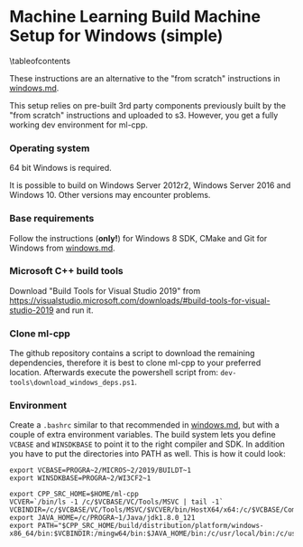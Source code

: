 # Machine Learning Build Machine Setup for Windows (simple)

\tableofcontents

These instructions are an alternative to the "from scratch" instructions in [windows.md](windows.md).

This setup relies on pre-built 3rd party components previously built by the "from scratch" instructions and uploaded to s3. However, you get a fully working dev environment for ml-cpp.

### Operating system

64 bit Windows is required.

It is possible to build on Windows Server 2012r2, Windows Server 2016 and Windows 10.  Other versions may encounter problems.

### Base requirements

Follow the instructions (**only!**) for Windows 8 SDK, CMake and Git for Windows from [windows.md](windows.md).

### Microsoft C++ build tools

Download "Build Tools for Visual Studio 2019" from <https://visualstudio.microsoft.com/downloads/#build-tools-for-visual-studio-2019> and run it.

### Clone ml-cpp

The github repository contains a script to download the remaining dependencies, therefore it is best to clone ml-cpp to your preferred location. Afterwards execute the powershell script from: `dev-tools\download_windows_deps.ps1`.

### Environment

Create a `.bashrc` similar to that recommended in [windows.md](windows.md), but with a couple of extra environment variables.  The build system lets you define `VCBASE` and `WINSDKBASE` to point it to the right compiler and SDK. In addition you have to put the directories into PATH as well. This is how it could look:

```
export VCBASE=PROGRA~2/MICROS~2/2019/BUILDT~1
export WINSDKBASE=PROGRA~2/WI3CF2~1

export CPP_SRC_HOME=$HOME/ml-cpp
VCVER=`/bin/ls -1 /c/$VCBASE/VC/Tools/MSVC | tail -1`
VCBINDIR=/c/$VCBASE/VC/Tools/MSVC/$VCVER/bin/HostX64/x64:/c/$VCBASE/Common7/IDE:/c/$WINSDKBASE/8.0/bin/x64:/c/$WINSDKBASE/8.0/bin/x86:/c/$VCBASE/TEAMTO~1/PERFOR~1/x64:/c/$VCBASE/TEAMTO~1/PERFOR~1
export JAVA_HOME=/c/PROGRA~1/Java/jdk1.8.0_121
export PATH="$CPP_SRC_HOME/build/distribution/platform/windows-x86_64/bin:$VCBINDIR:/mingw64/bin:$JAVA_HOME/bin:/c/usr/local/bin:/c/usr/local/lib:/bin:/c/Windows/System32:/c/Windows:/c/PROGRA~1/CMake/bin"
```

